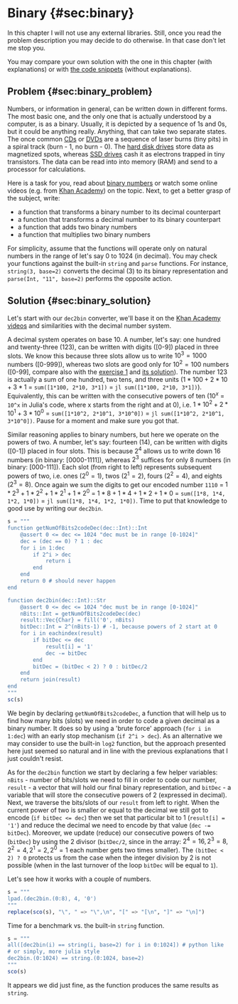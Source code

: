 # Binary {#sec:binary}

In this chapter I will not use any external libraries. Still, once you read the
problem description you may decide to do otherwise. In that case don't let me
stop you.

You may compare your own solution with the one in this chapter (with
explanations) or with [the code
snippets](https://github.com/b-lukaszuk/BS_wJ_eng/tree/main/code_snippets/binary)
(without explanations).

## Problem {#sec:binary_problem}

Numbers, or information in general, can be written down in different forms. The
most basic one, and the only one that is actually understood by a computer, is
as a binary. Usually, it is depicted by a sequence of 1s and 0s, but it could be
anything really. Anything, that can take two separate states. The once common
[CDs](https://en.wikipedia.org/wiki/Compact_disc) or
[DVDs](https://en.wikipedia.org/wiki/DVD) are a sequence of laser burns (tiny
pits) in a spiral track (burn - 1, no burn - 0). The [hard disk
drives](https://en.wikipedia.org/wiki/Hard_disk_drive) store data as magnetized
spots, whereas [SSD drives](https://en.wikipedia.org/wiki/Solid-state_drive)
cash it as electrons trapped in tiny transistors. The data can be read into
into memory (RAM) and send to a processor for calculations.

Here is a task for you, read about [binary
numbers](https://en.wikipedia.org/wiki/Binary_number) or watch some online
videos (e.g. from [Khan
Academy](https://www.youtube.com/watch?v=ku4KOFQ-bB4&list=PLS---sZ5WJJvsjaAQZKwTwxl910xUdO98))
on the topic. Next, to get a better grasp of the subject, write:

- a function that transforms a binary number to its decimal counterpart
- a function that transforms a decimal number to its binary counterpart
- a function that adds two binary numbers
- a function that multiplies two binary numbers

For simplicity, assume that the functions will operate only on natural numbers
in the range of let's say 0 to 1024 (in decimal). You may check your functions
against the built-in `string` and `parse` functions. For instance,
`string(3, base=2)` converts the decimal (3) to its binary representation and
`parse(Int, "11", base=2)` performs the opposite action.

## Solution {#sec:binary_solution}

Let's start with our `dec2bin` converter, we'll base it on the [Khan Academy
videos](https://www.youtube.com/watch?v=ku4KOFQ-bB4&list=PLS---sZ5WJJvsjaAQZKwTwxl910xUdO98)
and similarities with the decimal number system.

A decimal system operates on base 10. A number, let's say: one hundred and
twenty-three (123), can be written with digits ([0-9]) placed in three slots. We
know this because three slots allow us to write $10^3 = 1000$ numbers ([0-999]),
whereas two slots are good only for $10^2 = 100$ numbers ([0-99], compare also
with the [exercise
1](https://b-lukaszuk.github.io/RJ_BS_eng/statistics_intro_exercises.html#sec:statistics_intro_exercise1)
and [its
solution](https://b-lukaszuk.github.io/RJ_BS_eng/statistics_intro_exercises_solutions.html#sec:statistics_intro_exercise1_solution)).
The number 123 is actually a sum of one hundred, two tens, and three units
($1*100 + 2*10 + 3*1$ = `sum([1*100, 2*10, 3*1])` = `jl sum([1*100, 2*10, 3*1])`).
Equivalently, this can be written with the consecutive powers of ten
($10^x$ = `10^x` in Julia's code, where x starts from the right and at 0), i.e.
$1*10^2 + 2*10^1 + 3*10^0$ =
`sum([1*10^2, 2*10^1, 3*10^0])` = `jl sum([1*10^2, 2*10^1, 3*10^0])`. Pause for
a moment and make sure you got that.

Similar reasoning applies to binary numbers, but here we operate on the powers
of two. A number, let's say: fourteen (14), can be written with digits ([0-1])
placed in four slots. This is because $2^4$ allows us to write down 16 numbers
(in binary: [0000-1111]), whereas $2^3$ suffices for only 8 numbers (in binary:
[000-111]). Each slot (from right to left) represents subsequent powers of two,
i.e. ones ($2^0 = 1$), twos ($2^1 = 2$), fours ($2^2 = 4$), and eights ($2^3 =
8$). Once again we sum the digits to get our encoded number `1110` =
$1*2^3 + 1*2^2 + 1*2^1 + 1*2^0$ = $1*8 + 1*4 + 1*2 + 1*0$ =
`sum([1*8, 1*4, 1*2, 1*0])` = `jl sum([1*8, 1*4, 1*2, 1*0])`. Time to put that
knowledge to good use by writing our `dec2bin`.

```jl
s = """
function getNumOfBits2codeDec(dec::Int)::Int
    @assert 0 <= dec <= 1024 "dec must be in range [0-1024]"
    dec = (dec == 0) ? 1 : dec
    for i in 1:dec
        if 2^i > dec
            return i
        end
    end
    return 0 # should never happen
end

function dec2bin(dec::Int)::Str
    @assert 0 <= dec <= 1024 "dec must be in range [0-1024]"
    nBits::Int = getNumOfBits2codeDec(dec)
    result::Vec{Char} = fill('0', nBits)
    bitDec::Int = 2^(nBits-1) # -1, because powers of 2 start at 0
    for i in eachindex(result)
        if bitDec <= dec
            result[i] = '1'
            dec -= bitDec
        end
        bitDec = (bitDec < 2) ? 0 : bitDec/2
    end
    return join(result)
end
"""
sc(s)
```

We begin by declaring `getNumOfBits2codeDec`, a function that will help us to
find how many bits (slots) we need in order to code a given decimal as a binary
number. It does so by using a 'brute force' approach (`for i in 1:dec`) with an
early stop mechanism (`if 2^i > dec`). As an alternative we may consider to
use the built-in `log2` function, but the approach presented here just seemed so
natural and in line with the previous explanations that I just couldn't resist.

As for the `dec2bin` function we start by declaring a few helper variables:
`nBits` - number of bits/slots we need to fill in order to code our number,
`result` - a vector that will hold our final binary representation, and
`bitDec` - a variable that will store the consecutive powers of 2 (expressed in
decimal). Next, we traverse the bits/slots of our `result` from left to
right. When the current power of two is smaller or equal to the decimal we still
got to encode (`if bitDec <= dec`) then we set that particular bit to 1
(`result[i] = '1'`) and reduce the decimal we need to encode by that value
(`dec -= bitDec`). Moreover, we update (reduce) our consecutive powers of two
(`bitDec`) by using the 2 divisor (`bitDec/2`, since in the array: $2^4 = 16,
2^3 = 8, 2^2 = 4, 2^1 = 2, 2^0 = 1$ each number gets two times smaller). The
`(bitDec < 2) ? 0` protects us from the case when the integer division by 2 is
not possible (when in the last turnover of the loop `bitDec` will be equal to
`1`).

Let's see how it works with a couple of numbers.

```jl
s = """
lpad.(dec2bin.(0:8), 4, '0')
"""
replace(sco(s), "\", " => "\",\n", "[" => "[\n", "]" => "\n]")
```

Time for a benchmark vs. the built-in `string` function.

```jl
s = """
all([dec2bin(i) == string(i, base=2) for i in 0:1024]) # python like
# or simply, more julia style
dec2bin.(0:1024) == string.(0:1024, base=2)
"""
sco(s)
```

It appears we did just fine, as the function produces the same results as
`string`.
